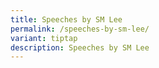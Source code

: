 ```yaml
---
title: Speeches by SM Lee
permalink: /speeches-by-sm-lee/
variant: tiptap
description: Speeches by SM Lee
---
```

